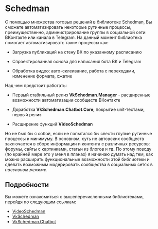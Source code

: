 # Schedman

С помощью множества готовых решений в библиотеке Schedman, Вы сможете автоматизировать некоторые рутинные процессы, преимущественно, администрирование группы в социальной сети ВКонтакте или канала в Telegram. На данный момент библиотека помогает автоматизировать такие процессы как:

- Загрузка публикаций на стену ВК по указанному расписанию

- Спроектированная основа для написания бота ВК и Telegram

- Обработка видео: авто-склеивание, работа с переходами, изменение формата, сжатие

Над чем предстоит работать:

- Первый стабильный релиз **VkSchedman.Manager** - расширенные возможности автоматизации сообществ ВКонтакте

- Доработка **VkSchedman.Chatbot.Core**, покрытие unit-тестами, первый релиз

- Расширение функций **VideoSchedman**

Но не был бы я собой, если не попытался бы свести глупые рутинные процессы к минимуму. В основном, суть не авторских сообществ заключается в сборе информации и контента с различных ресурсов: форумы, сайты с картинками, статьи из блогов и тд. По этому поводу (по крайней мере это у меня в планах) я начинаю думать над тем, как можно расширить функциональные возможности этой библиотеки и сделать возможным модерировать сообщества в социальных сетях в *пассивном режиме*.

## Подробности

Вы можете ознакомиться с вышеперечисленными библиотеками, перейдя по следующим ссылкам:

* [VideoSchedman](https://github.com/Sparrow1488/VkSchedman/tree/master/src/VideoSchedman)
* [VkSchedman](https://github.com/Sparrow1488/VkSchedman/tree/master/src/VkSchedman/VkSchedman)
* [VkSchedman.Chatbot](https://github.com/Sparrow1488/VkSchedman/tree/master/src/VkSchedman/VkSchedman.ChatBot.Development.V1)

